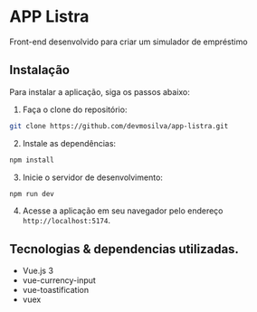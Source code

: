 # APP Listra

Front-end desenvolvido para criar um simulador de empréstimo

## Instalação

Para instalar a aplicação, siga os passos abaixo:

1. Faça o clone do repositório:
```bash
git clone https://github.com/devmosilva/app-listra.git
```

2. Instale as dependências:
```bash
npm install
```

3. Inicie o servidor de desenvolvimento:
```bash
npm run dev
```

4. Acesse a aplicação em seu navegador pelo endereço `http://localhost:5174`.

## Tecnologias & dependencias utilizadas. 

- Vue.js 3
- vue-currency-input
- vue-toastification
- vuex

